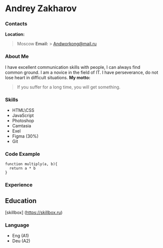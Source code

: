 # Andrey Zakharov

### Contacts

**Location:**

> Moscow
> **Email:** > Andworkong@mail.ru

### About Me

I have excellent communication skills with people, I can always find common ground. I am a novice in the field of IT. I have perseverance, do not lose heart in difficult situations. **My motto:**

> If you suffer for a long time, you will get something.

### Skills

- HTML\CSS
- JavaScript
- Photoshop
- Camtasia
- Exel
- Figma (30%)
- Git

### Code Example

```
function multiply(a, b){
  return a * b
}
```

### Experience

## Education

[skillbox] (https://skillbox.ru)

### Language

- Eng (A1)
- Deu (A2)
